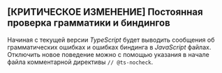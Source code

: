 ## [КРИТИЧЕСКОЕ ИЗМЕНЕНИЕ] Постоянная проверка грамматики и биндингов

Начиная с текущей версии _TypeScript_ будет выводить сообщения об грамматических ошибках и ошибках биндинга в _JavaScript_ файлах. Отключить новое поведение можно с помощью указания в начале файла комментарной директивы `// @ts-nocheck`. 